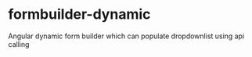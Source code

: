 # formbuilder-dynamic
Angular dynamic form builder which can populate dropdownlist using api calling
